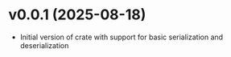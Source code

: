 v0.0.1 (2025-08-18)
===================
- Initial version of crate with support for basic serialization and deserialization
